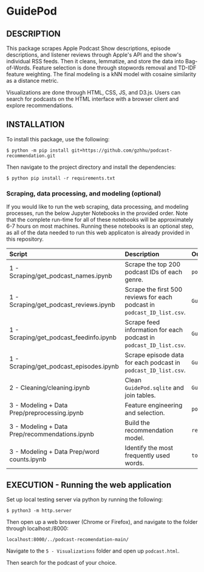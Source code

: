 # GuidePod

## DESCRIPTION

This package scrapes Apple Podcast Show descriptions, episode descriptions, and listener reviews through Apple's API and the show's individual RSS feeds. Then it cleans, lemmatize, and store the data into Bag-of-Words. Feature selection is done through stopwords removal and TD-IDF feature weighting. The final modeling is a kNN model with cosaine similarity as a distance metric.

Visualizations are done through HTML, CSS, JS, and D3.js. Users can search for podcasts on the HTML interface with a browser client and explore recommendations.

## INSTALLATION

To install this package, use the following:

`$ python -m pip install git+https://github.com/gzhhu/podcast-recommendation.git`

Then navigate to the project directory and install the dependencies: 

`$ python pip install -r requirements.txt `

### Scraping, data processing, and modeling (optional)

If you would like to run the web scraping, data processing, and modeling processes, run the below Jupyter Notebooks in the provided order. Note that the complete run-time for all of these notebooks will be approximately 6-7 hours on most machines. Running these notebooks is an optional step, as all of the data needed to run this web applicaton is already provided in this repository.

Script | Description | Output
:----- | :---- | :------
1 - Scraping/get_podcast_names.ipynb   | Scrape the top 200 podcast IDs of each genre. | `podcast_ID_list.csv`
1 - Scraping/get_podcast_reviews.ipynb   | Scrape the first 500 reviews for each podcast in `podcast_ID_list.csv`. | `GuidePod.sqlite`
1 - Scraping/get_podcast_feedinfo.ipynb   | Scrape feed information for each podcast in `podcast_ID_list.csv`. | `GuidePod.sqlite`
1 - Scraping/get_podcast_episodes.ipynb   | Scrape episode data for each podcast in `podcast_ID_list.csv`. | `GuidePod.sqlite`
2 - Cleaning/cleaning.ipynb   | Clean `GuidePod.sqlite` and join tables. | `GuidePod_clean.sqlite`
3 - Modeling + Data Prep/preprocessing.ipynb   | Feature engineering and selection. | `podcast.csv`
3 - Modeling + Data Prep/recommendations.ipynb   | Build the recommendation model. | `recommendations_top10.json`
3 - Modeling + Data Prep/word counts.ipynb   | Identify the most frequently used words. | `top100_words.json`

## EXECUTION - Running the web application

Set up local testing server via python by running the following:

`$ python3 -m http.server`

Then open up a web broswer (Chrome or Firefox), and navigate to the folder through localhost:/8000:

`localhost:8000/../podcast-recomendation-main/`

Navigate to the `5 - Visualizations` folder and open up `podcast.html`.

Then search for the podcast of your choice.
